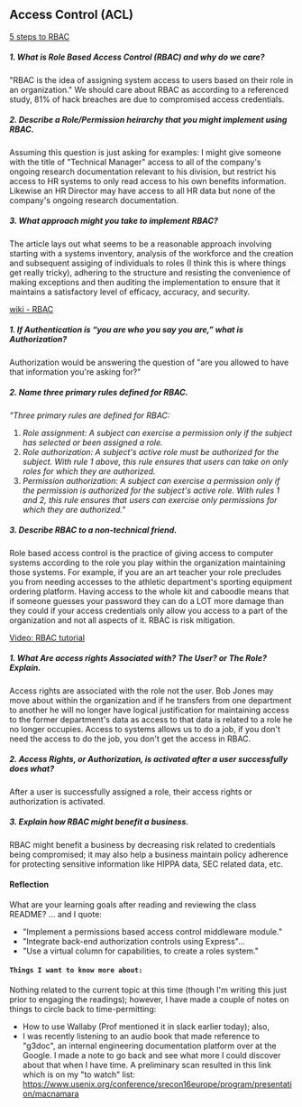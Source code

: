 ## Access Control (ACL)

[5 steps to RBAC](https://www.csoonline.com/article/3060780/security/5-steps-to-simple-role-based-access-control.html)
##### 1. What is Role Based Access Control (RBAC) and why do we care?
"RBAC is the idea of assigning system access to users based on their role in an organization." We should care about RBAC as according to a referenced study, 81% of hack breaches are due to compromised access credentials.

##### 2. Describe a Role/Permission heirarchy that you might implement using RBAC.

Assuming this question is just asking for examples:
  I might give someone with the title of "Technical Manager" access to all of the company's ongoing research documentation relevant to his division, but restrict his access to HR systems to only read access to his own benefits information. Likewise an HR Director may have access to all HR data but none of the company's ongoing research documentation. 

##### 3. What approach might you take to implement RBAC?
The article lays out what seems to be a reasonable approach involving starting with a systems inventory, analysis of the workforce and the creation and subsequent assiging of individuals to roles (I think this is where things get really tricky), adhering to the structure and resisting the convenience of making exceptions and then auditing the implementation to ensure that it maintains a satisfactory level of efficacy, accuracy, and security.


[wiki - RBAC](https://en.wikipedia.org/wiki/Role-based_access_control)
##### 1. If Authentication is “you are who you say you are,” what is Authorization?
Authorization would be answering the question of "are you allowed to have that information you're asking for?" 

##### 2. Name three primary rules defined for RBAC.
_"Three primary rules are defined for RBAC:_

  1. _Role assignment: A subject can exercise a permission only if the subject has selected or been assigned a role._
  2. _Role authorization: A subject's active role must be authorized for the subject. With rule 1 above, this rule ensures that users can take on only roles for which they are authorized._
  3. _Permission authorization: A subject can exercise a permission only if the permission is authorized for the subject's active role. With rules 1 and 2, this rule ensures that users can exercise only permissions for which they are authorized."_ 

##### 3. Describe RBAC to a non-technical friend.
Role based access control is the practice of giving access to computer systems according to the role you play within the organization maintaining those systems. For example, if you are an art teacher your role precludes you from needing accesses to the athletic department's sporting equipment ordering platform. Having access to the whole kit and caboodle means that if someone guesses your password they can do a LOT more damage than they could if your access credentials only allow you access to a part of the organization and not all aspects of it. RBAC is risk mitigation.

[Video: RBAC tutorial](https://www.youtube.com/watch?v=C4NP8Eon3cA)

##### 1. What Are access rights Associated with? The User? or The Role? Explain.
Access rights are associated with the role not the user. Bob Jones may move about within the organization and if he transfers from one department to another he will no longer have logical justification for maintaining access to the former department's data as access to that data is related to a role he no longer occupies. Access to systems allows us to do a job, if you don't need the access to do the job, you don't get the access in RBAC.

##### 2. Access Rights, or Authorization, is activated after a user successfully does what?
After a user is successfully assigned a role, their access rights or authorization is activated.

##### 3. Explain how RBAC might benefit a business.
RBAC might benefit a business by decreasing risk related to credentials being compromised; it may also help a business maintain policy adherence for protecting sensitive information like HIPPA data, SEC related data, etc.

#### Reflection
What are your learning goals after reading and reviewing the class README?
... and I quote:
* "Implement a permissions based access control middleware module."
* "Integrate back-end authorization controls using Express"... 
* "Use a virtual column for capabilities, to create a roles system."

#### `Things I want to know more about:`
Nothing related to the current topic at this time (though I'm writing this just prior to engaging the readings); however, I have made a couple of notes on things to circle back to time-permitting:
* How to use Wallaby (Prof mentioned it in slack earlier today); also,
* I was recently listening to an audio book that made reference to "g3doc", an internal engineering documentation platform over at the Google. I made a note to go back and see what more I could discover about that when I have time. A preliminary scan resulted in this link which is on my "to watch" list: https://www.usenix.org/conference/srecon16europe/program/presentation/macnamara